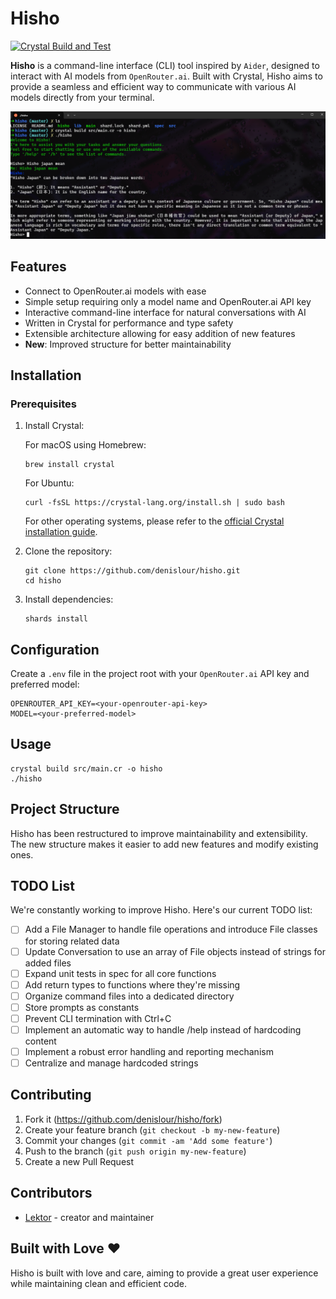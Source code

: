 # Hisho

[![Crystal Build and Test](https://github.com/denislour/hisho/actions/workflows/crystal.yml/badge.svg)](https://github.com/denislour/hisho/actions/workflows/crystal.yml)

**Hisho** is a command-line interface (CLI) tool inspired by `Aider`, designed to interact with AI models from `OpenRouter.ai`. Built with Crystal, Hisho aims to provide a seamless and efficient way to communicate with various AI models directly from your terminal.

![Hisho Demo](img/hisho.png)

## Features

- Connect to OpenRouter.ai models with ease
- Simple setup requiring only a model name and OpenRouter.ai API key
- Interactive command-line interface for natural conversations with AI
- Written in Crystal for performance and type safety
- Extensible architecture allowing for easy addition of new features
- **New**: Improved structure for better maintainability

## Installation

### Prerequisites

1. Install Crystal:

   For macOS using Homebrew:

   ```
   brew install crystal
   ```

   For Ubuntu:

   ```
   curl -fsSL https://crystal-lang.org/install.sh | sudo bash
   ```

   For other operating systems, please refer to the [official Crystal installation guide](https://crystal-lang.org/install/).

2. Clone the repository:

   ```
   git clone https://github.com/denislour/hisho.git
   cd hisho
   ```

3. Install dependencies:
   ```
   shards install
   ```

## Configuration

Create a `.env` file in the project root with your `OpenRouter.ai` API key and preferred model:

```
OPENROUTER_API_KEY=<your-openrouter-api-key>
MODEL=<your-preferred-model>
```

## Usage

```
crystal build src/main.cr -o hisho
./hisho
```

## Project Structure

Hisho has been restructured to improve maintainability and extensibility. The new structure makes it easier to add new features and modify existing ones.

## TODO List

We're constantly working to improve Hisho. Here's our current TODO list:

- [ ] Add a File Manager to handle file operations and introduce File classes for storing related data
- [ ] Update Conversation to use an array of File objects instead of strings for added files
- [ ] Expand unit tests in spec for all core functions
- [ ] Add return types to functions where they're missing
- [ ] Organize command files into a dedicated directory
- [ ] Store prompts as constants
- [ ] Prevent CLI termination with Ctrl+C
- [ ] Implement an automatic way to handle /help instead of hardcoding content
- [ ] Implement a robust error handling and reporting mechanism
- [ ] Centralize and manage hardcoded strings

## Contributing

1. Fork it (<https://github.com/denislour/hisho/fork>)
2. Create your feature branch (`git checkout -b my-new-feature`)
3. Commit your changes (`git commit -am 'Add some feature'`)
4. Push to the branch (`git push origin my-new-feature`)
5. Create a new Pull Request

## Contributors

- [Lektor](https://github.com/your-github-user) - creator and maintainer

## Built with Love ❤️

Hisho is built with love and care, aiming to provide a great user experience while maintaining clean and efficient code.
